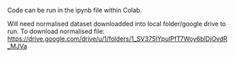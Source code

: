 Code can be run in the ipynb file within Colab.

Will need normalised dataset downloadded into local folder/google drive to run.
To download normalised file:
https://drive.google.com/drive/u/1/folders/1_SV375IYpuIPfT7Woy6blDjOvdR_MJVa 
